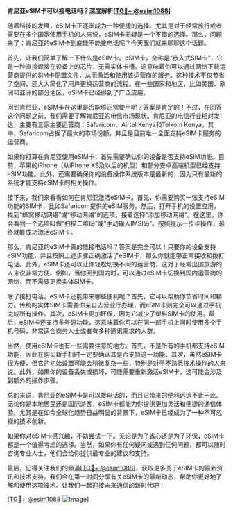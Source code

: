 **肯尼亚eSIM卡可以接电话吗？深度解析[[TG💪+ @esim1088](https://t.me/s/esim1088)]**

随着科技的发展，eSIM卡正逐渐成为一种便捷的选择。尤其是对于经常旅行或者需要在多个国家使用手机的人来说，eSIM卡无疑是一个不错的选择。那么，问题来了：肯尼亚的eSIM卡到底能不能接电话呢？今天我们就来聊聊这个话题。

首先，让我们简单了解一下什么是eSIM卡。eSIM卡，全称是“嵌入式SIM卡”，它是一种直接焊接在设备上的芯片，无需实体卡槽。这意味着你可以通过网络下载运营商提供的SIM卡配置文件，从而激活和使用该运营商的服务。这种技术不仅节省了空间，还大大简化了用户更换运营商的流程。在一些国家和地区，比如美国、欧洲和亚洲的部分地区，eSIM卡已经得到了广泛应用。

回到肯尼亚，eSIM卡在这里是否能够正常使用呢？答案是肯定的！不过，在回答这个问题之前，我们需要了解肯尼亚的电信市场现状。肯尼亚的电信行业相对发达，主要有三家主要运营商：Safaricom、Airtel Kenya和Telkom Kenya。其中，Safaricom占据了最大的市场份额，并且是目前唯一全面支持eSIM卡服务的运营商。

如果你打算在肯尼亚使用eSIM卡，首先需要确认你的设备是否支持eSIM功能。目前，苹果的iPhone（从iPhone XS及以后的机型）和部分安卓高端机型已经支持eSIM功能。此外，还需要确保你的设备操作系统版本是最新的，因为只有最新的系统才能支持eSIM卡的相关操作。

接下来，我们来看看如何在肯尼亚激活eSIM卡。首先，你需要购买一张支持eSIM功能的SIM卡，比如Safaricom提供的eSIM服务。然后，打开手机的设置应用，找到“蜂窝移动网络”或“移动网络”的选项，接着选择“添加移动网络”。在这里，你会看到一个选项叫做“扫描二维码”或“手动输入IMSI码”。按照提示一步步操作，最终就能成功激活eSIM卡。

那么，肯尼亚的eSIM卡真的能接电话吗？答案是完全可以！只要你的设备支持eSIM功能，并且按照上述步骤正确激活了eSIM卡，那么你就能够正常接收和拨打电话。此外，eSIM卡还可以让你轻松切换不同的运营商，这对于经常出国旅游的人来说非常方便。例如，当你回到国内时，可以通过eSIM卡切换到国内运营商的网络，而不需要更换实体SIM卡。

除了接打电话，eSIM卡还能带来哪些便利呢？首先，它可以帮助你节省时间和精力。传统的实体SIM卡需要你亲自去营业厅办理，而eSIM卡则完全可以通过手机完成所有操作。其次，eSIM卡更加环保，因为它减少了塑料SIM卡的使用。最后，eSIM卡还支持多号码功能，这意味着你可以在同一部手机上同时使用多个手机号码，非常适合商务人士或者有多种通讯需求的人群。

当然，使用eSIM卡也有一些需要注意的地方。首先，不是所有的手机都支持eSIM功能，因此在购买新手机时一定要确认其是否支持这一功能。其次，虽然eSIM卡很方便，但它的初始设置可能会稍微复杂一些，特别是对于不熟悉技术操作的人来说。此外，如果你的设备丢失或损坏，可能需要重新激活eSIM卡，这可能会涉及到额外的操作步骤。

总的来说，肯尼亚的eSIM卡是可以接电话的，而且它带来的便利远远不止于此。无论你是本地居民还是国际游客，eSIM卡都能为你提供更加灵活和便捷的通信体验。尤其是在如今全球化趋势日益明显的背景下，eSIM卡已经成为了一种不可忽视的技术创新。

如果你对eSIM卡感兴趣，不妨尝试一下。无论是为了省心还是为了环保，eSIM卡都是一个值得考虑的选择。当然，如果你有任何疑问或遇到任何问题，都可以随时咨询专业人士，他们会给你提供最专业的建议和支持。

最后，记得关注我们的频道[[TG💪+ @esim1088](https://t.me/s/esim1088)]，获取更多关于eSIM卡的最新资讯和技术支持。我们会在第一时间分享有关eSIM卡的最新动态，帮助你更好地了解和使用这项技术。让我们一起迎接未来通信的新时代吧！

[[TG💪+ @esim1088](https://t.me/s/esim1088) ![Image](https://i.postimg.cc/4NQfJmqS/Snipaste-2025-05-13-00-14-12.png)]